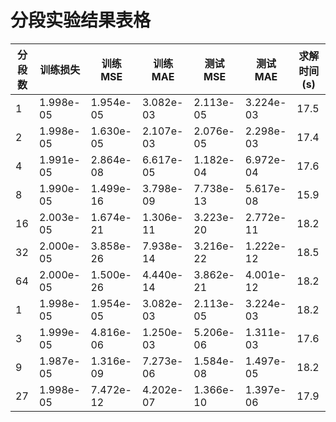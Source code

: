 # 分段实验结果表格

| 分段数 | 训练损失 | 训练MSE | 训练MAE | 测试MSE | 测试MAE | 求解时间(s) |
|--------|----------|---------|---------|---------|---------|-------------|
| 1 | 1.998e-05 | 1.954e-05 | 3.082e-03 | 2.113e-05 | 3.224e-03 | 17.5 |
| 2 | 1.998e-05 | 1.630e-05 | 2.107e-03 | 2.076e-05 | 2.298e-03 | 17.4 |
| 4 | 1.991e-05 | 2.864e-08 | 6.617e-05 | 1.182e-04 | 6.972e-04 | 17.6 |
| 8 | 1.990e-05 | 1.499e-16 | 3.798e-09 | 7.738e-13 | 5.617e-08 | 15.9 |
| 16 | 2.003e-05 | 1.674e-21 | 1.306e-11 | 3.223e-20 | 2.772e-11 | 18.2 |
| 32 | 2.000e-05 | 3.858e-26 | 7.938e-14 | 3.216e-22 | 1.222e-12 | 18.5 |
| 64 | 2.000e-05 | 1.500e-26 | 4.440e-14 | 3.862e-21 | 4.001e-12 | 18.2 |
| 1 | 1.998e-05 | 1.954e-05 | 3.082e-03 | 2.113e-05 | 3.224e-03 | 18.2 |
| 3 | 1.999e-05 | 4.816e-06 | 1.250e-03 | 5.206e-06 | 1.311e-03 | 17.6 |
| 9 | 1.987e-05 | 1.316e-09 | 7.273e-06 | 1.584e-08 | 1.497e-05 | 18.2 |
| 27 | 1.998e-05 | 7.472e-12 | 4.202e-07 | 1.366e-10 | 1.397e-06 | 17.9 |
